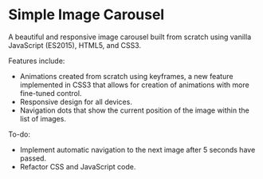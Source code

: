 # Simple Image Carousel

A beautiful and responsive image carousel built from scratch using vanilla JavaScript (ES2015), HTML5, and CSS3.

Features include:

* Animations created from scratch using keyframes, a new feature implemented in CSS3 that allows for creation of animations with more fine-tuned control.
* Responsive design for all devices.
* Navigation dots that show the current position of the image within the list of images.

To-do:

* Implement automatic navigation to the next image after 5 seconds have passed.
* Refactor CSS and JavaScript code.
